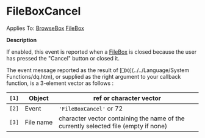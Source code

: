 




<h1 class="heading"><span class="name">FileBoxCancel</span></h1>

Applies To: [BrowseBox](../a-z/browsebox.md) [FileBox](../a-z/filebox.md)


**Description**


If enabled, this event is reported when a [FileBox](../a-z/filebox.md) is closed because the user has pressed the "Cancel" button or closed it.


The event message reported as the result of [`⎕DQ`](../../Language/System Functions/dq.htm), or supplied as the right argument to your callback function, is a 3-element vector as follows :


| `[1]` | Object | ref or character vector |
| --- | --- | ---  |
| `[2]` | Event | `'FileBoxCancel'` or 72 |
| `[3]` | File name | character vector containing the name of the currently selected file (empty if none) |



